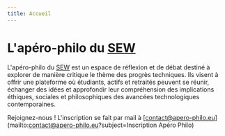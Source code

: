 ```yaml
---
title: Accueil
---
```

# L'apéro-philo du [SEW](https://www.sew-morlaix.com)

L'apéro-philo du [SEW](https://www.sew-morlaix.com)
 est un espace de réflexion et de débat destiné à explorer de manière critique le  thème des progrès techniques. Ils visent à offrir une plateforme où étudiants, actifs et retraités peuvent se réunir, échanger des idées et approfondir leur compréhension des implications éthiques,  sociales et philosophiques des avancées technologiques contemporaines.

Rejoignez-nous ! L'inscription se fait par mail à [contact@apero-philo.eu](mailto:contact@apero-philo.eu?subject=Inscription Apéro Philo)